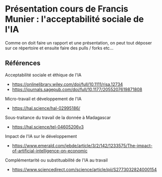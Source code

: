 # Présentation cours de Francis Munier : l'acceptabilité sociale de l'IA

Comme on doit faire un rapport et une présentation, on peut tout déposer sur ce répertoire et ensuite faire des pulls / forks etc...

## Références

Acceptabilité sociale et éthique de l'IA
- https://onlinelibrary.wiley.com/doi/full/10.1111/risa.12734
- https://journals.sagepub.com/doi/full/10.1177/2055207619871808

Micro-travail et développement de l'IA
- https://hal.science/hal-02995186/

Sous-traitance du travail de la donnée à Madagascar
- https://hal.science/tel-04605206v3

Impact de l'IA sur le développement
- https://www.emerald.com/jebde/article/3/2/142/1233575/The-impact-of-artificial-intelligence-on-economic

Complémentarité ou substituabilité de l'IA au travail
- https://www.sciencedirect.com/science/article/pii/S2773032824000154
